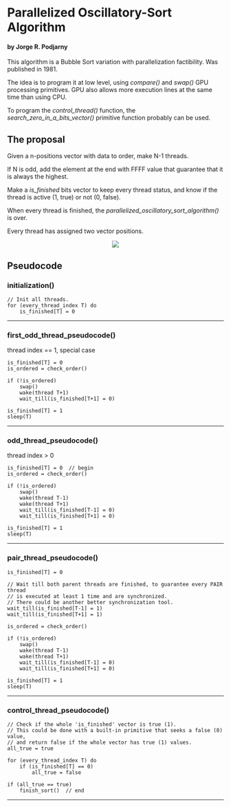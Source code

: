 # Parallelized Oscillatory-Sort Algorithm
#### by Jorge R. Podjarny

This algorithm is a Bubble Sort variation with parallelization factibility.
Was published in 1981.

The idea is to program it at low level, using *compare()* and *swap()* GPU
processing primitives. GPU also allows more execution lines at the same
time than using CPU.

To program the *control_thread()* function, the
*search_zero_in_a_bits_vector()* primitive function probably can be used.


## The proposal

Given a n-positions vector with data to order, make N-1 threads.

If N is odd, add the element at the end with FFFF value that guarantee that
it is always the highest.

Make a *is_finished* bits vector to keep every thread status, and know if the
thread is active (1, true) or not (0, false).

When every thread is finished, the *parallelized_oscillatory_sort_algorithm()* is over.

Every thread has assigned two vector positions.

<p align="center">
  <img src="https://user-images.githubusercontent.com/7065401/28588255-5aefedae-7150-11e7-8d9c-c3b4bc98cebc.png">
</p>

## Pseudocode

### initialization()

	// Init all threads.
	for (every_thread_index T) do
		is_finished[T] = 0
---


### first_odd_thread_pseudocode()
thread index == 1, special case

	is_finished[T] = 0
	is_ordered = check_order()

	if (!is_ordered)
		swap()
		wake(thread T+1)
		wait_till(is_finished[T+1] = 0)

	is_finished[T] = 1
	sleep(T)
---


### odd_thread_pseudocode()
thread index > 0

	is_finished[T] = 0  // begin
	is_ordered = check_order()

	if (!is_ordered)
		swap()
		wake(thread T-1)
		wake(thread T+1)
		wait_till(is_finished[T-1] = 0)
		wait_till(is_finished[T+1] = 0)

	is_finished[T] = 1
	sleep(T)
---


### pair_thread_pseudocode()

	is_finished[T] = 0

	// Wait till both parent threads are finished, to guarantee every PAIR thread
	// is executed at least 1 time and are synchronized.
	// There could be another better synchronization tool.
	wait_till(is_finished[T-1] = 1)
	wait_till(is_finished[T+1] = 1)

	is_ordered = check_order()

	if (!is_ordered)
		swap()
		wake(thread T-1)
		wake(thread T+1)
		wait_till(is_finished[T-1] = 0)
		wait_till(is_finished[T+1] = 0)

	is_finished[T] = 1
	sleep(T)
---


### control_thread_pseudocode()

	// Check if the whole 'is_finished' vector is true (1).
	// This could be done with a built-in primitive that seeks a false (0) value,
	// and return false if the whole vector has true (1) values.
	all_true = true

	for (every_thread_index T) do
		if (is_finished[T] == 0)
			all_true = false

	if (all_true == true)
		finish_sort()  // end
---
